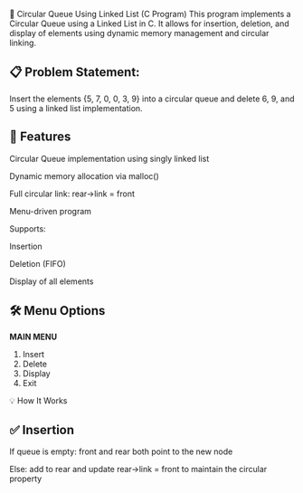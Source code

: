 🔁 Circular Queue Using Linked List (C Program)
This program implements a Circular Queue using a Linked List in C. It allows for insertion, deletion, and display of elements using dynamic memory management and circular linking.

📋 Problem Statement:
---------------------
Insert the elements {5, 7, 0, 0, 3, 9} into a circular queue and delete 6, 9, and 5 using a linked list implementation.

🧠 Features
-----------
Circular Queue implementation using singly linked list

Dynamic memory allocation via malloc()

Full circular link: rear->link = front

Menu-driven program

Supports:

Insertion

Deletion (FIFO)

Display of all elements

🛠️ Menu Options
----------------

 ****MAIN MENU****

 1. Insert
 2. Delete
 3. Display
 4. Exit

💡 How It Works

✅ Insertion
------------
If queue is empty: front and rear both point to the new node

Else: add to rear and update rear->link = front to maintain the circular property
